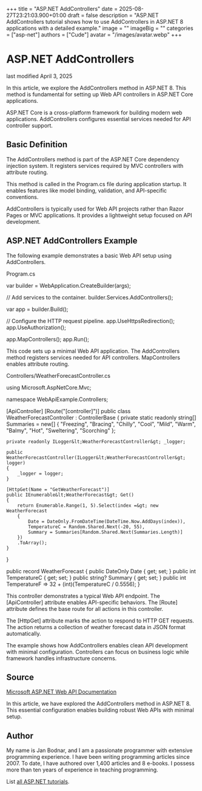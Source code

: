 +++
title = "ASP.NET AddControllers"
date = 2025-08-27T23:21:03.900+01:00
draft = false
description = "ASP.NET AddControllers tutorial shows how to use
AddControllers in ASP.NET 8 applications with a detailed example."
image = ""
imageBig = ""
categories = ["asp-net"]
authors = ["Cude"]
avatar = "/images/avatar.webp"
+++

# ASP.NET AddControllers

last modified April 3, 2025

In this article, we explore the AddControllers method in ASP.NET 8. This method
is fundamental for setting up Web API controllers in ASP.NET Core applications.

ASP.NET Core is a cross-platform framework for building modern web applications.
AddControllers configures essential services needed for API controller support.

## Basic Definition

The AddControllers method is part of the ASP.NET Core dependency injection system.
It registers services required by MVC controllers with attribute routing.

This method is called in the Program.cs file during application startup. It
enables features like model binding, validation, and API-specific conventions.

AddControllers is typically used for Web API projects rather than Razor Pages or
MVC applications. It provides a lightweight setup focused on API development.

## ASP.NET AddControllers Example

The following example demonstrates a basic Web API setup using AddControllers.

Program.cs
  

var builder = WebApplication.CreateBuilder(args);

// Add services to the container.
builder.Services.AddControllers();

var app = builder.Build();

// Configure the HTTP request pipeline.
app.UseHttpsRedirection();
app.UseAuthorization();

app.MapControllers();
app.Run();

This code sets up a minimal Web API application. The AddControllers
method registers services needed for API controllers. MapControllers
enables attribute routing.

Controllers/WeatherForecastController.cs
  

using Microsoft.AspNetCore.Mvc;

namespace WebApiExample.Controllers;

[ApiController]
[Route("[controller]")]
public class WeatherForecastController : ControllerBase
{
    private static readonly string[] Summaries = new[]
    {
        "Freezing", "Bracing", "Chilly", "Cool", "Mild",
        "Warm", "Balmy", "Hot", "Sweltering", "Scorching"
    };

    private readonly ILogger&lt;WeatherForecastController&gt; _logger;

    public WeatherForecastController(ILogger&lt;WeatherForecastController&gt; logger)
    {
        _logger = logger;
    }

    [HttpGet(Name = "GetWeatherForecast")]
    public IEnumerable&lt;WeatherForecast&gt; Get()
    {
        return Enumerable.Range(1, 5).Select(index =&gt; new WeatherForecast
        {
            Date = DateOnly.FromDateTime(DateTime.Now.AddDays(index)),
            TemperatureC = Random.Shared.Next(-20, 55),
            Summary = Summaries[Random.Shared.Next(Summaries.Length)]
        })
        .ToArray();
    }
}

public record WeatherForecast
{
    public DateOnly Date { get; set; }
    public int TemperatureC { get; set; }
    public string? Summary { get; set; }
    public int TemperatureF =&gt; 32 + (int)(TemperatureC / 0.5556);
}

This controller demonstrates a typical Web API endpoint. The [ApiController]
attribute enables API-specific behaviors. The [Route] attribute
defines the base route for all actions in this controller.

The [HttpGet] attribute marks the action to respond to HTTP GET
requests. The action returns a collection of weather forecast data in JSON
format automatically.

The example shows how AddControllers enables clean API development with minimal
configuration. Controllers can focus on business logic while framework handles
infrastructure concerns.

## Source

[Microsoft ASP.NET Web API Documentation](https://learn.microsoft.com/en-us/aspnet/core/web-api/?view=aspnetcore-8.0)

In this article, we have explored the AddControllers method in ASP.NET 8. This
essential configuration enables building robust Web APIs with minimal setup.

## Author

My name is Jan Bodnar, and I am a passionate programmer with extensive
programming experience. I have been writing programming articles since 2007.
To date, I have authored over 1,400 articles and 8 e-books. I possess more
than ten years of experience in teaching programming.

List [all ASP.NET tutorials](/all/#asp-net).